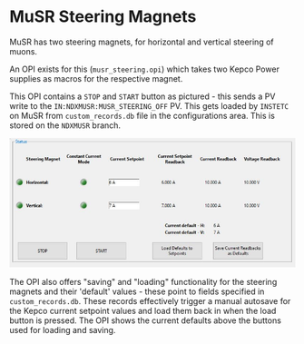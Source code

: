 # MuSR Steering Magnets

MuSR has two steering magnets, for horizontal and vertical steering of muons.

An OPI exists for this (`musr_steering.opi`) which takes two Kepco Power supplies as macros for the respective magnet. 

This OPI contains a `STOP` and `START` button as pictured - this sends a PV write to the `IN:NDXMUSR:MUSR_STEERING_OFF` PV. This gets loaded by `INSTETC` on MuSR from `custom_records.db` file in the configurations area. This is stored on the `NDXMUSR` branch. 

![musr_steering_opi](musr_steering_opi.jpg)

The OPI also offers "saving" and "loading" functionality for the steering magnets and their 'default' values - these point to fields specified in `custom_records.db`. These records effectively trigger a manual autosave for the Kepco current setpoint values and load them back in when the load button is pressed. The OPI shows the current defaults above the buttons used for loading and saving. 